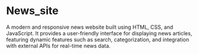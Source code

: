 # News_site

A modern and responsive news website built using HTML, CSS, and JavaScript. It provides a user-friendly interface for displaying news articles, featuring dynamic features such as search, categorization, and integration with external APIs for real-time news data.
